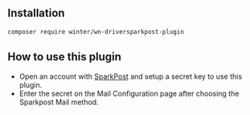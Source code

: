 ## Installation

```bash
composer require winter/wn-driversparkpost-plugin
```

## How to use this plugin

- Open an account with [SparkPost](https://www.sparkpost.com/) and setup a secret key to use this plugin.
- Enter the secret on the Mail Configuration page after choosing the Sparkpost Mail method.
